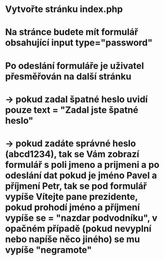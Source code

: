 # Vytvořte stránku index.php
# Na stránce budete mít formulář obsahující input type="password"
# Po odeslání formuláře je uživatel přesměřován na další stránku
# -> pokud zadal špatné heslo uvidí pouze text = "Zadal jste špatné heslo"
# -> pokud zadáte správné heslo (abcd1234), tak se Vám zobrazí formulář s poli jmeno a prijmeni a po odeslání dat pokud je jméno Pavel a příjmení Petr, tak se pod formulář vypíše Vítejte pane prezidente, pokud prohodí jméno a příjmení vypíše se = "nazdar podvodníku", v opačném případě (pokud nevyplní nebo napíše něco jiného) se mu vypíše "negramote"